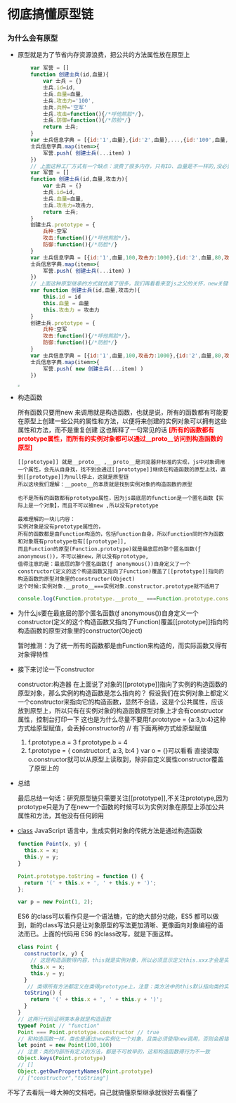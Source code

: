 # 彻底搞懂原型链
### 为什么会有原型
- 原型就是为了节省内存资源浪费，把公共的方法属性放在原型上
    ```js
        var 军营 = []
        function 创建士兵(id,血量){
            var 士兵 = {}
            士兵.id=id,
            士兵.血量=血量,
            士兵.攻击力='100',
            士兵.兵种='空军'
            士兵.攻击=function(){/*呼他熊脸*/}，
            士兵.防御=function(){/*防脸*/}    
            return 士兵;
        }
        var 士兵信息字典 = [{id:'1',血量},{id:'2',血量},...,{id:'100',血量,90}]
        士兵信息字典.map(item=>{
            军营.push( 创建士兵(...item) )
        })
        // 上面这种工厂方式有一个缺点：浪费了很多内存，只有ID、血量是不一样的,没必要重复创建100次攻击函数、防御函数、兵种、攻击力
        var 军营 = []
        function 创建士兵(id,血量,攻击力){
            var 士兵 = {}
            士兵.id=id,
            士兵.血量=血量,
            士兵.攻击力=攻击力,  
            return 士兵;
        }
        创建士兵.prototype = {
            兵种:空军
            攻击:function(){/*呼他熊脸*/}，
            防御:function(){/*防脸*/} 
        }
        var 士兵信息字典 = [{id:'1',血量,100,攻击力:1000},{id:'2',血量,80,攻击力:2000},...,{id:'100',血量,90,攻击力:999}]
        士兵信息字典.map(item=>{
            军营.push( 创建士兵(...item) )
        })
        // 上面这种原型继承的方式就优美了很多，我们再看看来至js之父的关怀，new关键字
        var function 创建士兵(id,血量,攻击力){
            this.id = id
            this.血量 = 血量
            this.攻击力 = 攻击力
        }
        创建士兵.prototype = {
            兵种:空军
            攻击:function(){/*呼他熊脸*/}，
            防御:function(){/*防脸*/} 
        }
        var 士兵信息字典 = [{id:'1',血量,100,攻击力:1000},{id:'2',血量,80,攻击力:2000},...,{id:'100',血量,90,攻击力:999}]
        士兵信息字典.map(item=>{
            军营.push( new 创建士兵(...item) )
        })
    ```
    <img src="https://pic2.zhimg.com/80/v2-7508e2814e9362256c11af76b1db646d_1440w.jpg" style="zoom:25%;"/>


- 构造函数

    所有函数只要用new 来调用就是构造函数，也就是说，所有的函数都有可能要在原型上创建一些公共的属性和方法，以便将来创建的实例对象可以拥有这些属性和方法，而不是重复创建
    这也解释了一句常见的话
    <b style="color:red">[所有的函数都有prototype属性，而所有的实例对象都可以通过__proto__访问到构造函数的原型]</b>

    ```
    [[prototype]] 就是__proto__ ,__proto__是浏览器非标准的实现，js中对象调用一个属性，会先从自身找，找不到会通过[[prototype]]继续在构造函数的原型上找，直到[[prototype]]为null停止，这就是原型链
    所以这块我们理解：__pooto__的本质就是找到实例对象的构造函数的原型
    ```
    ```
    也不是所有的函数都有prototype属性，因为js最底层的function是一个匿名函数【实际上是一个对象】，而且不可以被new ,所以没有prototype
    ```

    ```
    最难理解的一块儿内容：
    实例对象是没有prototype属性的，
    所有的函数都是由Function构造的，包括Function自身，所以Function同时作为函数和对象既有prototype也有[[prototype]],
    而且Function的原型(Function.prototype)就是最底层的那个匿名函数(ƒ anonymous())，不可以被new，所以没有prototype,
    值得注意的是：最底层的那个匿名函数(ƒ anonymous())自身定义了一个constructor(定义的这个构造函数又指向了Function)覆盖了[[prototype]]指向的构造函数的原型对象里的constructor(Object)
    这个时候:实例对象.__proto__===实例对象.constructor.prototype就不适用了
    ```
    ```js
    console.log(Function.prototype.__proto__ ===Function.prototype.constructor.prototype)//false
    ```
- 为什么js要在最底层的那个匿名函数(ƒ anonymous())自身定义一个constructor(定义的这个构造函数又指向了Function)覆盖[[prototype]]指向的构造函数的原型对象里的constructor(Object)

    暂时推测：为了统一所有的函数都是由Function来构造的，而实际函数又得有对象得特性

- 接下来讨论一下constructor

    constructor:构造器
    在上面说了对象的[[prototype]]指向了实例的构造函数的原型对象，那么实例的构造函数是怎么指向的？
    假设我们在实例对象上都定义一个constructor来指向它的构造函数，显然不合适，这是个公共属性，应该放到原型上，所以只有在实例对象的构造函数原型对象上才会有constructor属性，控制台打印一下
    这也是为什么尽量不要用f.prototype = {a:3,b:4}这种方式给原型赋值，会丢掉constructor的
    // 有下面两种方式给原型赋值
   1. 	f.prototype.a = 3 
   		f.prototype.b = 4
   2.  f.prototype = {
     		constructor:f,
     		a:3,
     		b:4
   		}
    var o = {}可以看看
    直接读取o.constructor就可以从原型上读取到，除非自定义属性constructor覆盖了原型上的
- 总结

    最后总结一句话：研究原型链只需要关注[[prototype]],不关注prototype,因为prototype只是为了在new一个函数的时候可以为实例对象在原型上添加公共属性和方法，其他没有任何卵用

- [class](https://es6.ruanyifeng.com/#docs/class)
    JavaScript 语言中，生成实例对象的传统方法是通过构造函数
    ```js
    function Point(x, y) {
      this.x = x;
      this.y = y;
    }
    
    Point.prototype.toString = function () {
      return '(' + this.x + ', ' + this.y + ')';
    };
    
    var p = new Point(1, 2);
    ```
    ES6 的class可以看作只是一个语法糖，它的绝大部分功能，ES5 都可以做到，新的class写法只是让对象原型的写法更加清晰、更像面向对象编程的语法而已。上面的代码用 ES6 的class改写，就是下面这样。
    ```js
    class Point {
      constructor(x, y) {
        // 这是构造函数得内容，this就是实例对象，所以必须显示定义this.xxx才会是实例自己得属性，否则都是class即原型上得属性
        this.x = x;
        this.y = y;
      }
       // 类得所有方法都定义在类得prototype上，注意：类方法中的this默认指向类的实例
      toString() {
        return '(' + this.x + ', ' + this.y + ')';
      }
    }
    // 这两行代码证明类本身就是构造函数
    typeof Point // "function"
    Point === Point.prototype.constructor // true
    // 和构造函数一样，类也是通过new实例化一个对象，且类必须使用new调用，否则会报错，这是它跟普通构造函数的一个主要区别。
    let point = new Point(100,100)
    // 注意：类的内部所有定义的方法，都是不可枚举的，这和构造函数得行为不一致
    Object.keys(Point.prototype)
    // []
    Object.getOwnPropertyNames(Point.prototype)
    // ["constructor","toString"]
    ```
不写了去看阮一峰大神的文档吧，自己就搞懂原型继承就很好去看懂了